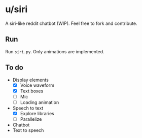 # u/siri
A siri-like reddit chatbot (WIP). Feel free to fork and contribute.

## Run
Run `siri.py`. Only animations are implemented.

## To do
- Display elements
  - [x] Voice waveform
  - [x] Text boxes
  - [ ] Mic
  - [ ] Loading animation
- Speech to text
  - [x] Explore libraries
  - [ ] Parallelize
- Chatbot
- Text to speech

